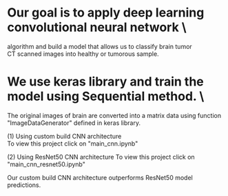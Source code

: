 # Our goal is to apply deep learning convolutional neural network \
  algorithm and build a model that allows us to classify brain tumor \
  CT scanned images into healthy or tumorous sample.

# We use keras library and train the model using Sequential method. \
  The original images of brain are converted into a matrix data using function "ImageDataGenerator" defined in keras library.

(1) Using custom build CNN architecture \
    To view this project click on "main_cnn.ipynb"
    
(2) Using ResNet50 CNN architecture
    To view this project click on "main_cnn_resnet50.ipynb"

Our custom build CNN architecture outperforms ResNet50 model predictions.
